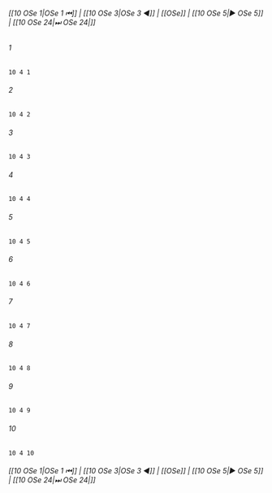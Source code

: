
###### [[10 OSe 1|OSe 1 ⏮]] | [[10 OSe 3|OSe 3 ◀]] | [[OSe]] | [[10 OSe 5|▶ OSe 5]] | [[10 OSe 24|⏭ OSe 24|]]

###### 1
``` verse
10 4 1 
```
###### 2
``` verse
10 4 2 
```
###### 3
``` verse
10 4 3 
```
###### 4
``` verse
10 4 4 
```
###### 5
``` verse
10 4 5 
```
###### 6
``` verse
10 4 6 
```
###### 7
``` verse
10 4 7 
```
###### 8
``` verse
10 4 8 
```
###### 9
``` verse
10 4 9 
```
###### 10
``` verse
10 4 10 
```

###### [[10 OSe 1|OSe 1 ⏮]] | [[10 OSe 3|OSe 3 ◀]] | [[OSe]] | [[10 OSe 5|▶ OSe 5]] | [[10 OSe 24|⏭ OSe 24|]]

